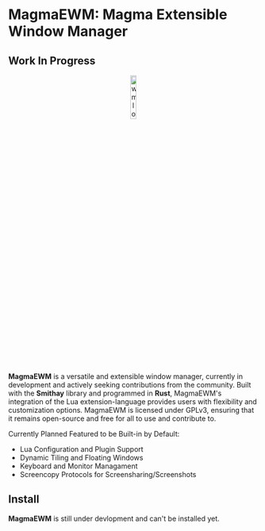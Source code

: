 # MagmaEWM: Magma Extensible Window Manager
## Work In Progress
<p align="center">
    <img src="https://cdn.discordapp.com/attachments/1090909610828898304/1101557907453120545/Magma_Concept_3__2.png" style="width: 15%;" alt="wmlogo"></img>
</p>

**MagmaEWM** is a versatile and extensible window manager, currently in development and actively seeking contributions from the community. Built with the **Smithay** library and programmed in **Rust**, MagmaEWM's integration of the Lua extension-language provides users with flexibility and customization options. MagmaEWM is licensed under GPLv3, ensuring that it remains open-source and free for all to use and contribute to.

Currently Planned Featured to be Built-in by Default:
* Lua Configuration and Plugin Support
* Dynamic Tiling and Floating Windows
* Keyboard and Monitor Managament
* Screencopy Protocols for Screensharing/Screenshots

## Install
**MagmaEWM** is still under devlopment and can't be installed yet.
